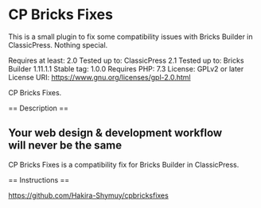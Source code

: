 # CP Bricks Fixes

This is a small plugin to fix some compatibility issues with Bricks Builder in ClassicPress.
Nothing special.

Requires at least: 2.0
Tested up to: ClassicPress 2.1
Tested up to: Bricks Builder  1.11.1.1
Stable tag: 1.0.0
Requires PHP: 7.3
License: GPLv2 or later
License URI: https://www.gnu.org/licenses/gpl-2.0.html

CP Bricks Fixes.

== Description ==

## Your web design & development workflow will never be the same ##

CP Bricks Fixes is a compatibility fix for Bricks Builder in ClassicPress.

== Instructions ==

https://github.com/Hakira-Shymuy/cpbricksfixes
